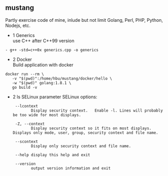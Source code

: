 **mustang**
------------
Partly exercise code of  mine, inlude but not limit Golang, Perl, PHP, Python, Nodejs, etc.

- 1 Generics    
use C++ after C++99 version   

```
- g++ -std=c++0x generics.cpp -o generics
```

- 2 Docker    
Build application with docker
```
docker run --rm \
   -v "$(pwd)":/home/hbu/mustang/docker/hello \ 
   -w "$(pwd)" golang:1.8.1 \
   go build -v
```

- 2 ls SELinux parameter
 SELinux options:

       --lcontext
              Display security context.   Enable -l. Lines will probably be too wide for most displays.

       -Z, --context
              Display security context so it fits on most displays.  Displays only mode, user, group, security context and file name.

       --scontext
              Display only security context and file name.

       --help display this help and exit

       --version
              output version information and exit

